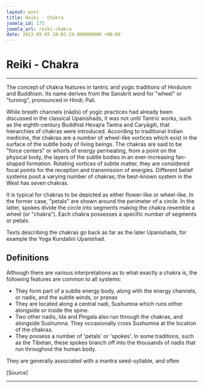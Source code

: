 ```yaml
---
layout: post
title: Reiki - Chakra
joomla_id: 173
joomla_url: reiki-chakra
date: 2012-05-05 20:02:24.000000000 +00:00
---
```

# Reiki - Chakra

* * *

The concept of chakra features in tantric and yogic traditions of Hinduism and Buddhism. Its name derives from the Sanskrit word for "wheel" or "turning", pronounced in Hindi; Pali.

While breath channels (nāḍis) of yogic practices had already been discussed in the classical Upanishads, it was not until Tantric works, such as the eighth-century Buddhist Hevajra Tantra and Caryāgiti, that hierarchies of chakras were introduced. According to traditional Indian medicine, the chakras are a number of wheel-like vortices which exist in the surface of the subtle body of living beings. The chakras are said to be "force centers" or whorls of energy permeating, from a point on the physical body, the layers of the subtle bodies in an ever-increasing fan-shaped formation. Rotating vortices of subtle matter, they are considered focal points for the reception and transmission of energies. Different belief systems posit a varying number of chakras; the best-known system in the West has seven chakras.

It is typical for chakras to be depicted as either flower-like or wheel-like. In the former case, "petals" are shown around the perimeter of a circle. In the latter, spokes divide the circle into segments making the chakra resemble a wheel (or "chakra"). Each chakra possesses a specific number of segments or petals.

Texts describing the chakras go back as far as the later Upanishads, for example the Yoga Kundalini Upanishad.

## Definitions

Although there are various interpretations as to what exactly a chakra is, the following features are common to all systems:

- They form part of a subtle energy body, along with the energy channels, or nadis, and the subtle winds, or pranas
- They are located along a central nadi, Sushumna which runs either alongside or inside the spine.
- Two other nadis, Ida and Pingala also run through the chakras, and alongside Sushumna. They occasionally cross Sushumna at the location of the chakras.
- They possess a number of 'petals' or 'spokes'. In some traditions, such as the Tibetan, these spokes branch off into the thousands of nadis that run throughout the human body.

They are generally associated with a mantra seed-syllable, and often

[Source]

* * *





